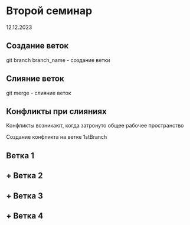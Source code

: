# Второй семинар
12.12.2023
## Создание веток
git branch branch_name - создание ветки
## Слияние веток
git merge - слияние веток
## Конфликты при слияниях
Конфликты возникают, когда затронуто общее рабочее пространство

Создание конфликта на ветке 1stBranch
## Ветка 1

## + Ветка 2

## + Ветка 3

## + Ветка 4
